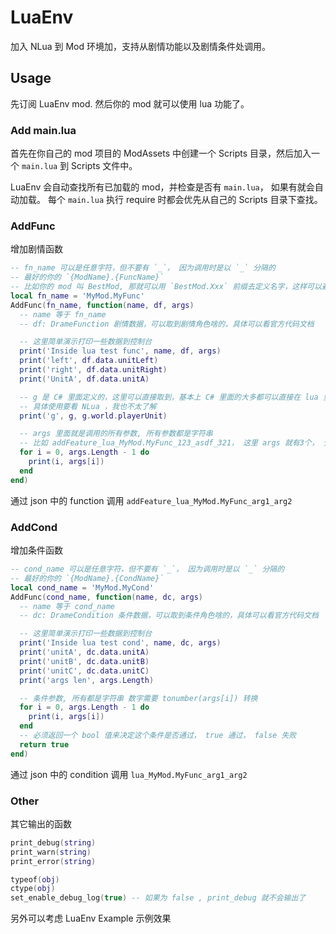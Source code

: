 LuaEnv
=======

加入 NLua 到 Mod 环境加，支持从剧情功能以及剧情条件处调用。


## Usage

先订阅 LuaEnv mod. 然后你的 mod 就可以使用 lua 功能了。

### Add main.lua

首先在你自己的 mod 项目的 ModAssets 中创建一个 Scripts 目录，然后加入一个 `main.lua` 到 Scripts 文件中。

LuaEnv 会自动查找所有已加载的 mod，并检查是否有 `main.lua`， 如果有就会自动加载。
每个 `main.lua` 执行 require 时都会优先从自己的 Scripts 目录下查找。


### AddFunc

增加剧情函数

```lua
-- fn_name 可以是任意字符，但不要有 `_`， 因为调用时是以 `_` 分隔的
-- 最好的你的 `{ModName}.{FuncName}`
-- 比如你的 mod 叫 BestMod, 那就可以用 `BestMod.Xxx` 前缀去定义名字，这样可以避免和别人的 mod 冲突
local fn_name = 'MyMod.MyFunc'
AddFunc(fn_name, function(name, df, args)
  -- name 等于 fn_name
  -- df: DrameFunction 剧情数据，可以取到剧情角色啥的，具体可以看官方代码文档

  -- 这里简单演示打印一些数据到控制台
  print('Inside lua test func', name, df, args)
  print('left', df.data.unitLeft)
  print('right', df.data.unitRight)
  print('UnitA', df.data.unitA)

  -- g 是 C# 里面定义的，这里可以直接取到，基本上 C# 里面的大多都可以直接在 lua 里调用和实现了
  -- 具体使用要看 NLua ，我也不太了解
  print('g', g, g.world.playerUnit)

  -- args 里面就是调用的所有参数, 所有参数都是字符串
  -- 比如 addFeature_lua_MyMod.MyFunc_123_asdf_321， 这里 args 就有3个， 分别是 123， asdf, 321
  for i = 0, args.Length - 1 do
    print(i, args[i])
  end
end)
```

通过 json 中的 function 调用 `addFeature_lua_MyMod.MyFunc_arg1_arg2`


### AddCond

增加条件函数

```lua
-- cond_name 可以是任意字符，但不要有 `_`， 因为调用时是以 `_` 分隔的
-- 最好的你的 `{ModName}.{CondName}`
local cond_name = 'MyMod.MyCond'
AddFunc(cond_name, function(name, dc, args)
  -- name 等于 cond_name
  -- dc: DrameCondition 条件数据，可以取到条件角色啥的，具体可以看官方代码文档

  -- 这里简单演示打印一些数据到控制台
  print('Inside lua test cond', name, dc, args)
  print('unitA', dc.data.unitA)
  print('unitB', dc.data.unitB)
  print('unitC', dc.data.unitC)
  print('args len', args.Length)

  -- 条件参数, 所有都是字符串 数字需要 tonumber(args[i]) 转换
  for i = 0, args.Length - 1 do
    print(i, args[i])
  end
  -- 必须返回一个 bool 值来决定这个条件是否通过， true 通过， false 失败
  return true
end)
```

通过 json 中的 condition 调用 `lua_MyMod.MyFunc_arg1_arg2`

### Other

其它输出的函数

```lua
print_debug(string)
print_warn(string)
print_error(string)

typeof(obj)
ctype(obj)
set_enable_debug_log(true) -- 如果为 false , print_debug 就不会输出了
```

另外可以考虑 LuaEnv Example 示例效果
